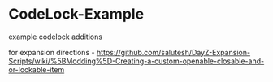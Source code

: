 # CodeLock-Example
 example codelock additions


for expansion directions - 
https://github.com/salutesh/DayZ-Expansion-Scripts/wiki/%5BModding%5D-Creating-a-custom-openable-closable-and-or-lockable-item